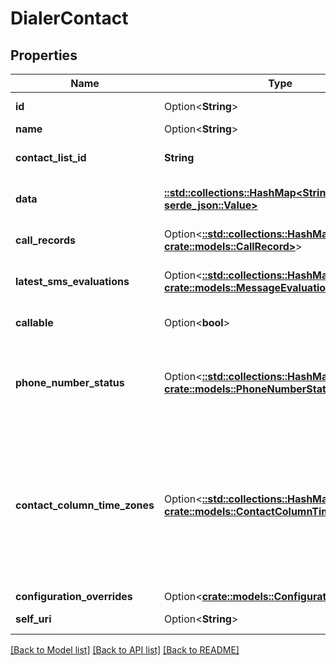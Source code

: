 # DialerContact

## Properties

Name | Type | Description | Notes
------------ | ------------- | ------------- | -------------
**id** | Option<**String**> | The globally unique identifier for the object. | [optional][readonly]
**name** | Option<**String**> |  | [optional]
**contact_list_id** | **String** | The identifier of the contact list containing this contact. | 
**data** | [**::std::collections::HashMap<String, serde_json::Value>**](serde_json::Value.md) | An ordered map of the contact's columns and corresponding values. | 
**call_records** | Option<[**::std::collections::HashMap<String, crate::models::CallRecord>**](CallRecord.md)> | A map of call records for the contact phone columns. | [optional][readonly]
**latest_sms_evaluations** | Option<[**::std::collections::HashMap<String, crate::models::MessageEvaluation>**](MessageEvaluation.md)> | A map of SMS records for the contact phone columns. | [optional][readonly]
**callable** | Option<**bool**> | Indicates whether or not the contact can be called. | [optional]
**phone_number_status** | Option<[**::std::collections::HashMap<String, crate::models::PhoneNumberStatus>**](PhoneNumberStatus.md)> | A map of phone number columns to PhoneNumberStatuses, which indicate if the phone number is callable or not. | [optional]
**contact_column_time_zones** | Option<[**::std::collections::HashMap<String, crate::models::ContactColumnTimeZone>**](ContactColumnTimeZone.md)> | Map containing data about the timezone the contact is mapped to. This will only be populated if the contact list has automatic timezone mapping turned on. The key is the column name. The value is the timezone it mapped to and the type of column: Phone or Zip | [optional][readonly]
**configuration_overrides** | Option<[**crate::models::ConfigurationOverrides**](ConfigurationOverrides.md)> |  | [optional]
**self_uri** | Option<**String**> | The URI for this object | [optional][readonly]

[[Back to Model list]](../README.md#documentation-for-models) [[Back to API list]](../README.md#documentation-for-api-endpoints) [[Back to README]](../README.md)


